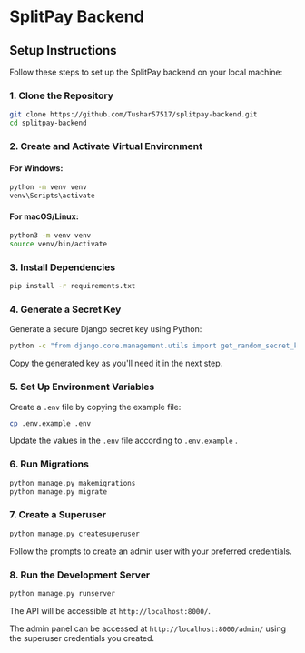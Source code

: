 # SplitPay Backend

## Setup Instructions

Follow these steps to set up the SplitPay backend on your local machine:

### 1. Clone the Repository

```bash
git clone https://github.com/Tushar57517/splitpay-backend.git
cd splitpay-backend
```

### 2. Create and Activate Virtual Environment

#### For Windows:
```bash
python -m venv venv
venv\Scripts\activate
```

#### For macOS/Linux:
```bash
python3 -m venv venv
source venv/bin/activate
```

### 3. Install Dependencies

```bash
pip install -r requirements.txt
```

### 4. Generate a Secret Key

Generate a secure Django secret key using Python:

```bash
python -c "from django.core.management.utils import get_random_secret_key; print(get_random_secret_key())"
```

Copy the generated key as you'll need it in the next step.

### 5. Set Up Environment Variables

Create a `.env` file by copying the example file:

```bash
cp .env.example .env
```

Update the values in the `.env` file according to `.env.example` .

### 6. Run Migrations

```bash
python manage.py makemigrations
python manage.py migrate
```

### 7. Create a Superuser

```bash
python manage.py createsuperuser
```

Follow the prompts to create an admin user with your preferred credentials.

### 8. Run the Development Server

```bash
python manage.py runserver
```

The API will be accessible at `http://localhost:8000/`.

The admin panel can be accessed at `http://localhost:8000/admin/` using the superuser credentials you created.